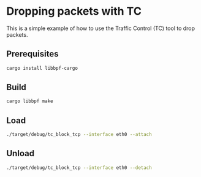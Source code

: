# Dropping packets with TC

This is a simple example of how to use the Traffic Control (TC) tool to drop packets.

## Prerequisites

```sh
cargo install libbpf-cargo
```

## Build

```sh
cargo libbpf make
```

## Load

```sh
./target/debug/tc_block_tcp --interface eth0 --attach
```

## Unload

```sh
./target/debug/tc_block_tcp --interface eth0 --detach
```
